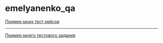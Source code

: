 # emelyanenko_qa
[Пример моих тест кейсов](https://docs.google.com/spreadsheets/d/1Dim8dg3pjin7O6J4JyyWPdEgWKnDgEzUZml17Yx41m4/edit#gid=224410608)

---

[Пример моего тестового задания](https://dssdffs.atlassian.net/jira/software/c/projects/WOW/boards/1?selectedIssue=WOW-7)
